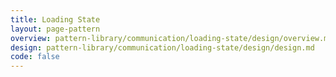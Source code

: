```yaml
---
title: Loading State
layout: page-pattern
overview: pattern-library/communication/loading-state/design/overview.md
design: pattern-library/communication/loading-state/design/design.md
code: false
---
```

